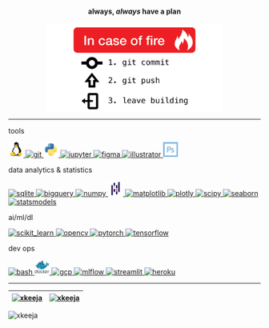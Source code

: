 
<h4 align="center">always, <em>always</em> have a plan</h4>
<p align="center"><img src="in-case-of-fire.png" align="center" width="350"></p>

***

<p align="left">tools</p>
<p align="left"> 
  <a href="https://www.linux.org/" target="_blank" rel="noreferrer"> <img src="https://raw.githubusercontent.com/devicons/devicon/master/icons/linux/linux-original.svg" alt="linux" width="30" height="30"/> </a> 
  <a href="https://git-scm.com/" target="_blank" rel="noreferrer"> <img src="https://www.vectorlogo.zone/logos/git-scm/git-scm-icon.svg" alt="git" width="30" height="30"/> </a> 
  <a href="https://www.python.org" target="_blank" rel="noreferrer"> <img src="https://raw.githubusercontent.com/devicons/devicon/master/icons/python/python-original.svg" alt="python" width="30" height="30"/> </a>
  <a href="https://jupyter.org/" target="_blank" rel="noreferrer"> <img src="https://www.vectorlogo.zone/logos/jupyter/jupyter-icon.svg" alt="jupyter" width="30" height="30"/> </a>
  <a href="https://www.figma.com/" target="_blank" rel="noreferrer"> <img src="https://www.vectorlogo.zone/logos/figma/figma-icon.svg" alt="figma" width="30" height="30"/> </a> 
  <a href="https://www.adobe.com/in/products/illustrator.html" target="_blank" rel="noreferrer"> <img src="https://www.vectorlogo.zone/logos/adobe_illustrator/adobe_illustrator-icon.svg" alt="illustrator" width="30" height="30"/> </a> 
  <a href="https://www.photoshop.com/en" target="_blank" rel="noreferrer"> <img src="https://raw.githubusercontent.com/devicons/devicon/master/icons/photoshop/photoshop-line.svg" alt="photoshop" width="30" height="30"/> </a> 
</p>

<p align="left">data analytics & statistics</p>
<p align="left"> 
  <a href="https://www.sqlite.org/" target="_blank" rel="noreferrer"> <img src="https://www.vectorlogo.zone/logos/sqlite/sqlite-icon.svg" alt="sqlite" width="30" height="30"/> </a> 
  <a href="https://cloud.google.com/bigquery" target="_blank" rel="noreferrer"> <img src="https://www.vectorlogo.zone/logos/google_bigquery/google_bigquery-icon.svg" alt="bigquery" width="30" height="30"/> </a> 
  <a href="https://numpy.org/" target="_blank" rel="noreferrer"> <img src="https://www.vectorlogo.zone/logos/numpy/numpy-icon.svg" alt="numpy" width="30" height="30"/> </a> 
  <a href="https://pandas.pydata.org/" target="_blank" rel="noreferrer"> <img src="https://raw.githubusercontent.com/devicons/devicon/2ae2a900d2f041da66e950e4d48052658d850630/icons/pandas/pandas-original.svg" alt="pandas" width="30" height="30"/> </a> 
  <a href="https://matplotlib.org/" target="_blank" rel="noreferrer"> <img src="https://matplotlib.org/_static/images/documentation.svg" alt="matplotlib" width="30" height="30"/> </a> 
  <a href="https://plotly.com/" target="_blank" rel="noreferrer"> <img src="https://www.vectorlogo.zone/logos/plot_ly/plot_ly-icon.svg" alt="plotly" width="30" height="30"/> </a> 
  <a href="https://scipy.org/" target="_blank" rel="noreferrer"> <img src="https://scipy.org/images/logo.svg" alt="scipy" width="30" height="30"/> </a> 
  <a href="https://seaborn.pydata.org/" target="_blank" rel="noreferrer"> <img src="https://seaborn.pydata.org/_images/logo-mark-lightbg.svg" alt="seaborn" width="30" height="30"/> </a> 
  <a href="https://www.statsmodels.org/stable/index.html" target="_blank" rel="noreferrer"> <img src="https://www.statsmodels.org/dev/_images/statsmodels-logo-v2-no-text.svg" alt="statsmodels" width="30" height="30"/> </a> 
</p>

<p align="left">ai/ml/dl</p>
<p align="left"> 
  <a href="https://scikit-learn.org/" target="_blank" rel="noreferrer"> <img src="https://upload.wikimedia.org/wikipedia/commons/0/05/Scikit_learn_logo_small.svg" alt="scikit_learn" width="30" height="30"/> </a>
  <a href="https://opencv.org/" target="_blank" rel="noreferrer"> <img src="https://www.vectorlogo.zone/logos/opencv/opencv-icon.svg" alt="opencv" width="30" height="30"/> </a> 
  <a href="https://pytorch.org/" target="_blank" rel="noreferrer"> <img src="https://www.vectorlogo.zone/logos/pytorch/pytorch-icon.svg" alt="pytorch" width="30" height="30"/> </a> 
  <a href="https://www.tensorflow.org" target="_blank" rel="noreferrer"> <img src="https://www.vectorlogo.zone/logos/tensorflow/tensorflow-icon.svg" alt="tensorflow" width="30" height="30"/> </a> </p>
</p>

<p align="left">dev ops</p>
<p align="left"> 
  <a href="https://www.gnu.org/software/bash/" target="_blank" rel="noreferrer"> <img src="https://www.vectorlogo.zone/logos/gnu_bash/gnu_bash-icon.svg" alt="bash" width="30" height="30"/> </a> 
  <a href="https://www.docker.com/" target="_blank" rel="noreferrer"> <img src="https://raw.githubusercontent.com/devicons/devicon/master/icons/docker/docker-original-wordmark.svg" alt="docker" width="30" height="30"/> </a> 
  <a href="https://cloud.google.com" target="_blank" rel="noreferrer"> <img src="https://www.vectorlogo.zone/logos/google_cloud/google_cloud-icon.svg" alt="gcp" width="30" height="30"/> </a> 
  <a href="https://mlflow.org/" target="_blank" rel="noreferrer"> <img src="https://raw.githubusercontent.com/mlflow/mlflow/master/assets/icon.svg" alt="mlflow" width="30" height="30"/> </a>
  <a href="https://streamlit.io/" target="_blank" rel="noreferrer"> <img src="https://raw.githubusercontent.com/gilbarbara/logos/master/logos/streamlit.svg" alt="streamlit" width="30" height="30"/> </a>
  <a href="https://heroku.com" target="_blank" rel="noreferrer"> <img src="https://www.vectorlogo.zone/logos/heroku/heroku-icon.svg" alt="heroku" width="30" height="30"/> </a>
</p>

***

| <a href="https://github.com/xkeeja"><img align="center" src="https://github-readme-stats.vercel.app/api?username=xkeeja&count_private=true&show_icons=true&locale=en&theme=buefy&hide_border=true" alt="xkeeja" /></a> | <a href="https://github.com/xkeeja"><img align="center" src="https://github-readme-stats.vercel.app/api/top-langs?username=xkeeja&show_icons=true&locale=en&layout=compact&theme=buefy&hide_border=true" alt="xkeeja" /></a> |
| ------------- | ------------- |

<p align="left"> <img src="https://komarev.com/ghpvc/?username=xkeeja&label=Profile%20views&color=0e75b6&style=flat" alt="xkeeja" /> </p>
